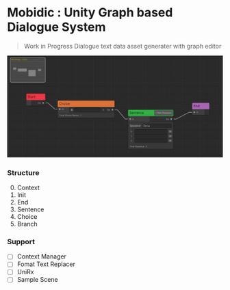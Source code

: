 # Mobidic : Unity Graph based Dialogue System

> Work in Progress
> Dialogue text data asset generater with graph editor

![Preview](/fig/sample.png)

### Structure

0. Context
1. Init
2. End
3. Sentence
4. Choice
5. Branch

### Support

-   [ ] Context Manager
-   [ ] Fomat Text Replacer
-   [ ] UniRx
-   [ ] Sample Scene
